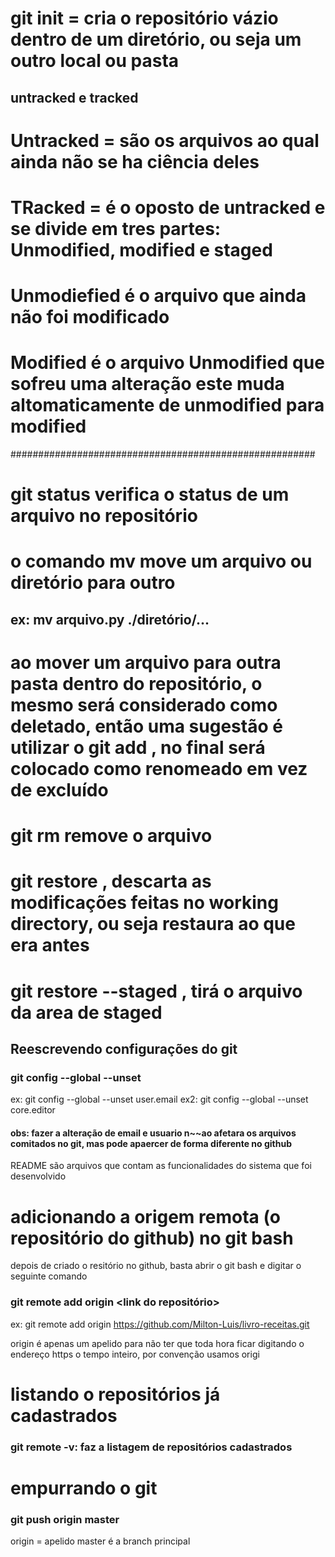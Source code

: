 # git init = cria o repositório vázio dentro de um diretório, ou seja um outro local ou pasta

## untracked e tracked

# Untracked = são os arquivos ao qual ainda não se ha ciência deles

# TRacked = é o oposto de untracked e se divide em tres partes: Unmodified, modified e staged

# Unmodiefied é o arquivo que ainda não foi modificado

# Modified é o arquivo Unmodified que sofreu uma alteração este muda altomaticamente de unmodified para modified

#######################################################

# git status verifica o status de um arquivo no repositório

# o comando mv move um arquivo ou diretório para outro
## ex: mv arquivo.py ./diretório/...

# ao mover um arquivo para outra pasta dentro do repositório, o mesmo será considerado como deletado, então uma sugestão é utilizar o git add <com o nome do arquivo> <e o nome da pasta>, no final será colocado como renomeado em vez de excluído

# git rm <arquivo> remove o arquivo

# git restore <arquivo>, descarta as modificações feitas no working directory, ou seja restaura ao que era antes

# git restore --staged <nome do arquivo>, tirá o arquivo da area de staged

## Reescrevendo configurações do git
### git config --global --unset <a propriedade do git a ser alterado>

ex: git config --global --unset user.email
ex2: git config --global --unset core.editor

#### obs: fazer a alteração de email e usuario n~~ao afetara os arquivos comitados no git, mas pode apaercer de forma diferente no github

README são arquivos que contam as funcionalidades do sistema que foi desenvolvido


# adicionando a origem remota (o repositório do github) no git bash

depois de criado o resitório no github, basta abrir o git bash e digitar o seguinte comando

### git remote add origin <link do repositório>
ex: git remote add origin https://github.com/Milton-Luis/livro-receitas.git

origin é apenas um apelido para não ter que toda hora ficar digitando o endereço https o tempo inteiro, por convenção usamos origi

# listando o repositórios já cadastrados
### git remote -v: faz a listagem de repositórios cadastrados

# empurrando o git

### git push origin master
origin = apelido
master é a branch principal
